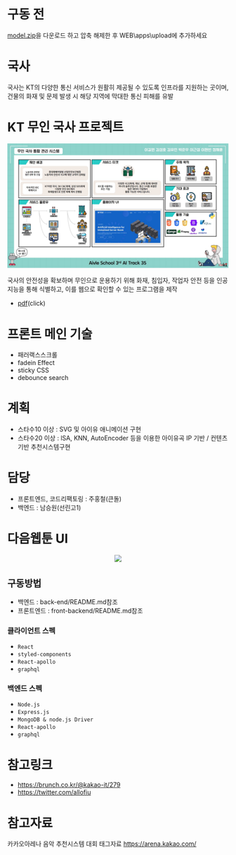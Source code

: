 # 구동 전
[model.zip](https://drive.google.com/file/d/1LI4QDtZAir6ckC0480xRU0MAQ4HNrM5r/view?usp=sharing)을 다운로드 하고 압축 해제한 후 WEB\apps\upload에 추가하세요

# 국사
국사는 KT의 다양한 통신 서비스가 원활히 제공될 수 있도록 인프라를 지원하는 곳이며, 건물의 화재 및 문제 발생 시 해당 지역에 막대한 통신 피해를 유발

# KT 무인 국사 프로젝트
<p align="center"> 
  <img src="https://github.com/kimseongho3077/KT-AI-Project/blob/main/%EC%86%8C%EA%B0%9C%EC%9D%B4%EB%AF%B8%EC%A7%80.jpg" width="1000">
</p> 
국사의 안전성을 확보하며 무인으로 운용하기 위해 화재, 침입자, 작업자 안전 등을 인공지능을 통해 식별하고, 이를 웹으로 확인할 수 있는 프로그램을 제작

 - [pdf](https://github.com/kimseongho3077/KT-AI-Project/blob/main/%EB%AC%B4%EC%9D%B8%20%EA%B5%AD%EC%82%AC%20%ED%94%84%EB%A1%9C%EC%A0%9D%ED%8A%B8.pdf)(click)

# 프론트 메인 기술
 - 패러랙스스크롤
 - fadein Effect
 - sticky CSS
 - debounce search

# 계획
 - 스타수10 이상 : SVG 및 아이유 애니메이션 구현
 - 스타수20 이상 : lSA, KNN, AutoEncoder 등을 이용한 아이유곡 IP 기반 / 컨텐츠기반 추천시스템구현

# 담당 
 - 프론트엔드, 코드리팩토링 : 주홍철(큰돌)
 - 백엔드    : 남승원(선린고1) 

# 다음웹툰 UI 
<p align="center"> 
  <img src="https://raw.githubusercontent.com/wnghdcjfe/IUtoon/develop/DAUMUI.gif" width="300">
</p> 
 
## 구동방법
 - 백엔드 : back-end/README.md참조
 - 프론트엔드 : front-backend/README.md참조

### 클라이언트 스펙
 - `React`  
 - `styled-components`
 - `React-apollo`
 - `graphql` 

### 백엔드 스펙  
 - `Node.js`
 - `Express.js`
 - `MongoDB & node.js Driver` 
 - `React-apollo`
 - `graphql`  

# 참고링크
 - https://brunch.co.kr/@kakao-it/279
 - https://twitter.com/allofiu 

# 참고자료
카카오아레나 음악 추천시스템 대회 태그자료 https://arena.kakao.com/
